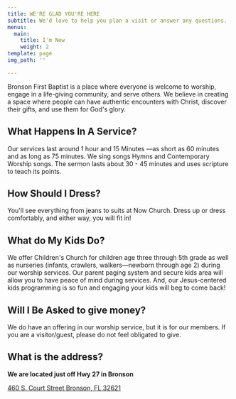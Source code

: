 ```yaml
---
title: WE'RE GLAD YOU'RE HERE
subtitle: We'd love to help you plan a visit or answer any questions.
menus:
  main:
    title: I'm New
    weight: 2
template: page
img_path: ''

---
```

Bronson First Baptist is a place where everyone is welcome to worship, engage in a life-giving community, and serve others. We believe in creating a space where people can have authentic encounters with Christ, discover their gifts, and use them for God's glory.

## What Happens In A Service?

Our services last around 1 hour and 15 Minutes —as short as 60 minutes and as long as 75 minutes. We sing songs Hymns and Contemporary Worship songs. The sermon lasts about 30 - 45 minutes and uses scripture to teach its points.

## How Should I Dress? 

You'll see everything from jeans to suits at Now Church. Dress up or dress comfortably, and either way, you will fit in!

## What do My Kids Do?

We offer Children's Church for children age three through 5th grade as well as nurseries (infants, crawlers, walkers—newborn through age 2) during our worship services. Our parent paging system and secure kids area will allow you to have peace of mind during services. And, our Jesus-centered kids programming is so fun and engaging your kids will beg to come back!

## Will I Be Asked to give money?

We do have an offering in our worship service, but it is for our members. If you are a visitor/guest, please do not feel obligated to give.

## What is the address?

**We are located just off Hwy 27 in Bronson**

[460 S. Court Street Bronson, FL 32621](https://maps.google.com/maps?q=460+S.+Court+St+32621&ie=UTF-8&hq=&hnear=0x88e8edcd1e57570b:0xde89a46d8c5ce348,460+S+Court+St,+Bronson,+FL+32621&gl=us&ei=6zcPUN3RDJCO8wSj1ICoDA&ved=0CAkQ8gEwAA)